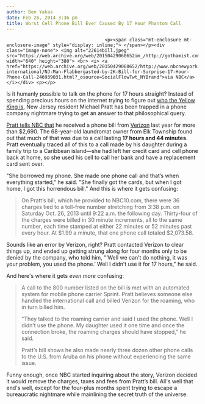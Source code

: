 ```yaml
---
author: Ben Yakas
date: Feb 26, 2014 3:36 pm
title: Worst Cell Phone Bill Ever Caused By 17 Hour Phantom Call
---
```


	
										<p><span class="mt-enclosure mt-enclosure-image" style="display: inline;"> </span></p><div class="image-none"> <img alt="22614bill.jpeg" src="https://web.archive.org/web/20150429060652im_/http://gothamist.com/attachments/byakas/22614bill.jpeg" width="640" height="380"> <br> <i> <a href="https://web.archive.org/web/20150429060652/http://www.nbcnewyork.com/news/national-international/NJ-Man-Flabbergasted-by-2K-Bill-for-Surprise-17-Hour-Phone-Call-246939031.html?_osource=SocialFlowTwt_NYBrand">via NBC</a></i></div> <p></p>

<p>Is it humanly possible to talk on the phone for 17 hours straight? Instead of spending precious hours on the internet trying to figure out <a href="https://web.archive.org/web/20150429060652/http://gothamist.com/tags/truedetective">who the Yellow King is</a>, New Jersey resident Michael Pratt has been trapped in a phone company nightmare trying to get an answer to that philosophical query.</p>

<p><a href="https://web.archive.org/web/20150429060652/http://www.nbcnewyork.com/news/national-international/NJ-Man-Flabbergasted-by-2K-Bill-for-Surprise-17-Hour-Phone-Call-246939031.html?_osource=SocialFlowTwt_NYBrand">Pratt tells NBC that</a> he received a phone bill from <a href="https://web.archive.org/web/20150429060652/http://gothamist.com/tags/verizon">Verizon</a> last year for more than $2,690. The 68-year-old laundromat owner from Elk Township found out that much of that was due to a call lasting <strong>17 hours and 44 minutes</strong>. Pratt eventually traced all of this to a call made by his daughter during a family trip to a Caribbean island&#x2014;she had left her credit card and cell phone back at home, so she used his cell to call her bank and have a replacement card sent over.</p>

<p>&quot;She borrowed my phone. She made one phone call and that&#x2019;s when everything started,&quot; he said. &quot;She finally got the cards, but when I got home, I got this horrendous bill.&quot; And this is where it gets confusing:</p>

<blockquote>On Pratt&#x2019;s bill, which he provided to NBC10.com, there were 36 charges tied to a toll-free number stretching from 3:38 p.m. on Saturday Oct. 26, 2013 until 9:22 a.m. the following day. Thirty-four of the charges were billed in 30 minute increments, all to the same number, each time stamped at either 22 minutes or 52 minutes past every hour. At $1.99 a minute, that one phone call totaled $2,073.58.</blockquote>

<p>Sounds like an error by Verizon, right? Pratt contacted Verizon to clear things up, and ended up getting strung along for four months only to be denied by the company, who told him, &quot;&#x2018;Well we can&#x2019;t do nothing, it was your problem, you used the phone.&#x2019; Well I didn&#x2019;t use it for 17 hours,&quot; he said.</p>

<p>And here&apos;s where it gets <em>even more</em> confusing:</p>

<blockquote>A call to the 800 number listed on the bill is met with an automated system for mobile phone carrier Sprint. Pratt believes someone else handled the international call and billed Verizon for the roaming, who in turn billed him.

<p>&quot;They talked to the roaming carrier and said I used the phone. Well I didn&#x2019;t use the phone. My daughter used it one time and once the connection broke, the roaming charges should have stopped,&quot; he said.</p>

<p>Pratt&#x2019;s bill shows he also made nearly three dozen other phone calls to the U.S. from Aruba on his phone without experiencing the same issue.</p></blockquote><p></p>

<p>Funny enough, once NBC started inquiring about the story, Verizon decided it would remove the charges, taxes and fees from Pratt&#x2019;s bill. All&apos;s well that end&apos;s well, except for the four-plus months spent trying to escape a bureaucratic nightmare while mainlining the secret truth of the universe.</p>					
										
									
				